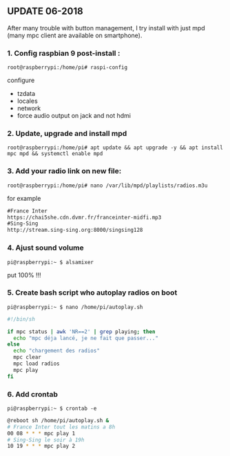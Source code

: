 ## UPDATE 06-2018
After many trouble with button management, I try install with just mpd (many mpc client are available on smartphone).

### 1. Config raspbian 9 post-install : 
```console
root@raspberrypi:/home/pi# raspi-config
```
configure 
* tzdata
* locales 
* network 
* force audio output on jack and not hdmi
### 2. Update, upgrade and install mpd
```console
root@raspberrypi:/home/pi# apt update && apt upgrade -y && apt install mpc mpd && systemctl enable mpd
```
### 3. Add your radio link on new file:
```console
root@raspberrypi:/home/pi# nano /var/lib/mpd/playlists/radios.m3u
```
for example
```txt
#France Inter
https://chai5she.cdn.dvmr.fr/franceinter-midfi.mp3
#Sing-Sing
http://stream.sing-sing.org:8000/singsing128
```
### 4. Ajust sound volume
```console
pi@raspberrypi:~ $ alsamixer
```
put 100% !!!
### 5. Create bash script who autoplay radios on boot
```console
pi@raspberrypi:~ $ nano /home/pi/autoplay.sh
```
```bash
#!/bin/sh

if mpc status | awk 'NR==2' | grep playing; then
  echo "mpc déja lancé, je ne fait que passer..."
else
  echo "chargement des radios"
  mpc clear
  mpc load radios
  mpc play
fi
```
### 6. Add crontab
```console
pi@raspberrypi:~ $ crontab -e
```
```bash
@reboot sh /home/pi/autoplay.sh &
# France Inter tout les matins a 8h
00 08 * * * mpc play 1
# Sing-Sing le soir à 19h
10 19 * * * mpc play 2
```

